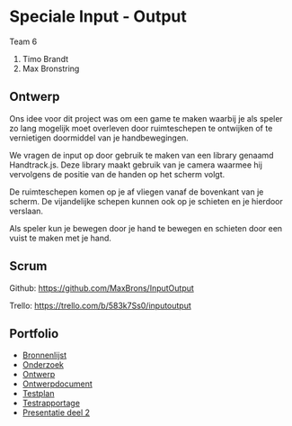 # Speciale Input - Output

Team 6
1. Timo Brandt
2. Max Bronstring

## Ontwerp

Ons idee voor dit project was om een game te maken waarbij je als speler zo lang mogelijk moet overleven door ruimteschepen te ontwijken of te vernietigen doormiddel van je handbewegingen.

We vragen de input op door gebruik te maken van een library genaamd Handtrack.js.
Deze library maakt gebruik van je camera waarmee hij vervolgens de positie van de handen op het scherm volgt.

De ruimteschepen komen op je af vliegen vanaf de bovenkant van je scherm. De vijandelijke schepen kunnen ook op je schieten en je hierdoor verslaan.

Als speler kun je bewegen door je hand te bewegen en schieten door een vuist te maken met je hand.

## Scrum

Github: https://github.com/MaxBrons/InputOutput

Trello: https://trello.com/b/583k7Ss0/inputoutput

## Portfolio
* [Bronnenlijst](https://docs.google.com/document/d/1GZ7oKfzOWSaNN7A8asuPy6qQH4b6fFw6XmQIVKAMuSo/edit?usp=sharing)
* [Onderzoek]()
* [Ontwerp]()
* [Ontwerpdocument]()
* [Testplan]()
* [Testrapportage]()
* [Presentatie deel 2](https://docs.google.com/presentation/d/1VzMv8eQELXjIYigdCf5jAPrWt2TQaIHFJfumCPdw3Qo/edit#slide=id.g71fd463a8e_0_10)
